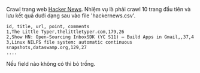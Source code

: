 Crawl trang web [Hacker News](https://news.ycombinator.com/news). Nhiệm vụ là phải crawl 10 trang đầu tiên và lưu kết quả dưới dạng sau vào file 'hackernews.csv'.
```
id, title, url, point, comments
1,The Little Typer,thelittletyper.com,179,26
2,Show HN: Open-Sourcing InboxSDK (YC S11) – Build Apps in Gmail,,37,4
3,Linux NILFS file system: automatic continuous snapshots,dataswamp.org,129,27
....
```
Nếu field nào không có thì bỏ trống.